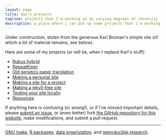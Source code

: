 ```yaml
---
layout: page
title: max's projects
tagline: projects that I'm working on at varying degrees of intensity
description: a place where i can put up some projects that i'm working on.
---
```


Under construction, stolen from the generous Karl Broman's simple site (of which a lot of material remains, see below).

Here are some of my projects (or will be, when I replace Karl's stuff):

- [Rubus hybrid](pages/rubus.html)
- [RepeatKmer](pages/repeat_kmer.html)
- [Old genetics paper translation](pages/woltereck.html)
- [Making a personal site](pages/user_site.html)
- [Making a site for a project](pages/project_site.html)
- [Making a jekyll-free site](pages/nojekyll.html)
- [Testing your site locally](pages/local_test.html)
- [Resources](pages/resources.html)

If anything here is confusing (or _wrong_!), or if I've missed
important details, please
[submit an issue](https://github.com/kbroman/simple_site/issues), or (even
better) fork [the GitHub repository for this website](https://github.com/kbroman/simple_site),
make modifications, and submit a pull request.

---

[GNU make](https://kbroman.org/minimal_make),
[R packages](https://kbroman.org/pkg_primer),
[data organization](https://kbroman.org/dataorg),
and [reproducible research](https://kbroman.org/steps2rr).
